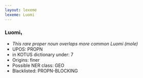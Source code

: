 ```yaml
---
layout: lexeme
lexeme: Luomi
---
```


###  Luomi₁

* _This rare proper noun overlaps more common *Luomi* (mole)_
* UPOS:  PROPN
* in KOTUS dictionary under:  7
* Origins: finer 
* Possible NER class:  GEO
* Blacklisted:  PROPN-BLOCKING

